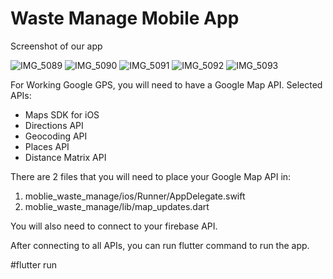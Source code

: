 # Waste Manage Mobile App

Screenshot of our app

![IMG_5089](https://github.com/user-attachments/assets/7cc4b5a9-df9e-4306-b86d-140aad9fb1b9)
![IMG_5090](https://github.com/user-attachments/assets/f9ce4801-1046-4f75-a020-3ee0cee43b81)
![IMG_5091](https://github.com/user-attachments/assets/58523c55-5f46-4de5-bee3-94b295240c1d)
![IMG_5092](https://github.com/user-attachments/assets/7d90b418-80ee-4136-bb53-0c5b29cdb38f)
![IMG_5093](https://github.com/user-attachments/assets/2f5c8a27-8391-4e32-8ba3-c610d750b3a8)

For Working Google GPS, you will need to have a Google Map API.
Selected APIs:
- Maps SDK for iOS
- Directions API
- Geocoding API
- Places API
- Distance Matrix API


There are 2 files that you will need to place your Google Map API in:
1. moblie_waste_manage/ios/Runner/AppDelegate.swift
2. moblie_waste_manage/lib/map_updates.dart


You will also need to connect to your firebase API.

After connecting to all APIs, you can run flutter command to run the app.

#flutter run






